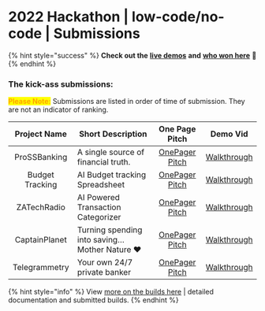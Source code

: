 # 2022 Hackathon | low-code/no-code | Submissions

{% hint style="success" %}
**Check out the** [**live demos**](https://youtu.be/ByacBXl9Muk?t=1068) **and** [**who won here**](https://youtu.be/ByacBXl9Muk?t=5540) :unicorn:
{% endhint %}

### The kick-ass submissions:

<mark style="color:orange;">**Please Note:**</mark> Submissions are listed in order of time of submission. They are not an indicator of ranking.&#x20;

|   Project Name  | Short Description                              |                                             One Page Pitch                                            |                                              Demo Vid                                              |
| :-------------: | ---------------------------------------------- | :---------------------------------------------------------------------------------------------------: | :------------------------------------------------------------------------------------------------: |
|   ProSSBanking  | A single source of financial truth.            |  [OnePager Pitch](https://drive.google.com/file/d/12RYiGyLucTMObqXEwbCFPyquibtDUQen/view?usp=sharing) | [Walkthrough](https://drive.google.com/file/d/1V\_pLjoSQjy1XmTffe0lgjgaHatF4lopd/view?usp=sharing) |
| Budget Tracking | AI Budget tracking Spreadsheet                 |  [OnePager Pitch](https://drive.google.com/file/d/1Ng8I0mKufm7UVTlr4bd6ul181Qminj7R/view?usp=sharing) |  [Walkthrough](https://drive.google.com/file/d/1CDM7Myu4WyO-RztSHPVIdvoYSrW3aYw0/view?usp=sharing) |
|   ZATechRadio   | AI Powered Transaction Categorizer             |  [OnePager Pitch](https://drive.google.com/file/d/123e5JUwjsO3jORL9EX5sZdN5nEHr8F47/view?usp=sharing) |  [Walkthrough](https://drive.google.com/file/d/1oWhjem0AXijTzjThcquqdkp8caUk2wnC/view?usp=sharing) |
|  CaptainPlanet  | Turning spending into saving… Mother Nature ❤️ |  [OnePager Pitch](https://drive.google.com/file/d/1Ze5-hQ3rvGlN8vl25BNb53NK7LaVyk1Q/view?usp=sharing) |  [Walkthrough](https://drive.google.com/file/d/1gvJOav4V4ScLgP8lSLI99zfjJkwWuqj7/view?usp=sharing) |
|  Telegrammetry  | Your own 24/7 private banker                   | [OnePager Pitch](https://drive.google.com/file/d/1mLjBW\_xwABud0eNlDRaYmlz7zloa-wqf/view?usp=sharing) | [Walkthrough](https://drive.google.com/file/d/1bFM8l696\_5LiHA3eOWXcuqkEEquTRBBY/view?usp=sharing) |

{% hint style="info" %}
View [more on the builds here](https://docs.google.com/spreadsheets/d/1zhVFOl0QylRMF7pVjmClR\_Sg1XmBe7nSXvHd-\_7Wv54/edit?usp=sharing) | detailed documentation and submitted builds.
{% endhint %}
